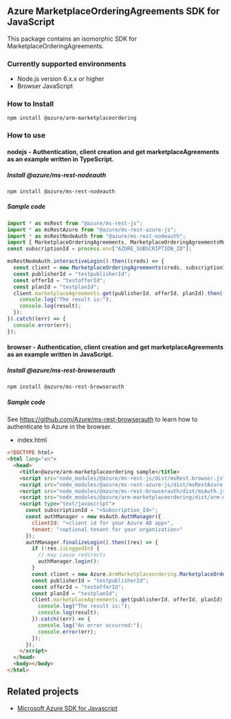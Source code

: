 ## Azure MarketplaceOrderingAgreements SDK for JavaScript

This package contains an isomorphic SDK for MarketplaceOrderingAgreements.

### Currently supported environments

- Node.js version 6.x.x or higher
- Browser JavaScript

### How to Install

```
npm install @azure/arm-marketplaceordering
```

### How to use

#### nodejs - Authentication, client creation and get marketplaceAgreements as an example written in TypeScript.

##### Install @azure/ms-rest-nodeauth

```
npm install @azure/ms-rest-nodeauth
```

##### Sample code

```ts
import * as msRest from "@azure/ms-rest-js";
import * as msRestAzure from "@azure/ms-rest-azure-js";
import * as msRestNodeAuth from "@azure/ms-rest-nodeauth";
import { MarketplaceOrderingAgreements, MarketplaceOrderingAgreementsModels, MarketplaceOrderingAgreementsMappers } from "@azure/arm-marketplaceordering";
const subscriptionId = process.env["AZURE_SUBSCRIPTION_ID"];

msRestNodeAuth.interactiveLogin().then((creds) => {
  const client = new MarketplaceOrderingAgreements(creds, subscriptionId);
  const publisherId = "testpublisherId";
  const offerId = "testofferId";
  const planId = "testplanId";
  client.marketplaceAgreements.get(publisherId, offerId, planId).then((result) => {
    console.log("The result is:");
    console.log(result);
  });
}).catch((err) => {
  console.error(err);
});
```

#### browser - Authentication, client creation and get marketplaceAgreements as an example written in JavaScript.

##### Install @azure/ms-rest-browserauth

```
npm install @azure/ms-rest-browserauth
```

##### Sample code

See https://github.com/Azure/ms-rest-browserauth to learn how to authenticate to Azure in the browser.

- index.html
```html
<!DOCTYPE html>
<html lang="en">
  <head>
    <title>@azure/arm-marketplaceordering sample</title>
    <script src="node_modules/@azure/ms-rest-js/dist/msRest.browser.js"></script>
    <script src="node_modules/@azure/ms-rest-azure-js/dist/msRestAzure.js"></script>
    <script src="node_modules/@azure/ms-rest-browserauth/dist/msAuth.js"></script>
    <script src="node_modules/@azure/arm-marketplaceordering/dist/arm-marketplaceordering.js"></script>
    <script type="text/javascript">
      const subscriptionId = "<Subscription_Id>";
      const authManager = new msAuth.AuthManager({
        clientId: "<client id for your Azure AD app>",
        tenant: "<optional tenant for your organization>"
      });
      authManager.finalizeLogin().then((res) => {
        if (!res.isLoggedIn) {
          // may cause redirects
          authManager.login();
        }
        const client = new Azure.ArmMarketplaceordering.MarketplaceOrderingAgreements(res.creds, subscriptionId);
        const publisherId = "testpublisherId";
        const offerId = "testofferId";
        const planId = "testplanId";
        client.marketplaceAgreements.get(publisherId, offerId, planId).then((result) => {
          console.log("The result is:");
          console.log(result);
        }).catch((err) => {
          console.log("An error occurred:");
          console.error(err);
        });
      });
    </script>
  </head>
  <body></body>
</html>
```

## Related projects

- [Microsoft Azure SDK for Javascript](https://github.com/Azure/azure-sdk-for-js)

